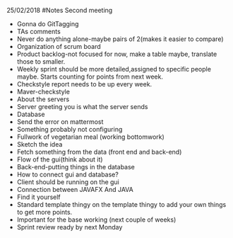 25/02/2018
   #Notes Second meeting

*	Gonna do GitTagging 
*	TAs comments
*	Never do anything alone-maybe pairs of 2(makes it easier to compare)
*	Organization of scrum board
*	Product backlog-not focused for now, make a table maybe, translate those to smaller.
*	Weekly sprint should be more detailed,assigned to specific people maybe. Starts counting for points from next week.
*	Checkstyle report needs to be up every week.
*	Maver-checkstyle
*	About the servers
*	Server greeting you is what the server sends
*	Database 
*	Send the error on mattermost 
*   Something probably not configuring 
*	Fullwork of vegetarian meal (working bottomwork)
*	Sketch the idea
*	Fetch something from the data (front end and back-end)
*	Flow of the gui(think about it)
*	Back-end-putting things in the database
*	How to connect gui and database?
*	Client should be running on the gui
*	Connection between JAVAFX And JAVA
*	Find it yourself
*	Standard template thingy on the template thingy to add your own things to get more points.
*	Important for the base working (next couple of weeks)
*	Sprint review ready by next Monday
